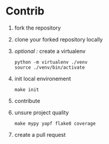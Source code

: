 # Contrib

1. fork the repository

2. clone your forked repository locally

3. *optional :* create a virtualenv
    ```
    python -m virtualenv ./venv
    source ./venv/bin/activate
    ```

4. init local environement
    ```
    make init
    ```

5. contribute

6. unsure project quality
    ```
    make mypy yapf flake8 coverage
    ```

7. create a pull request
